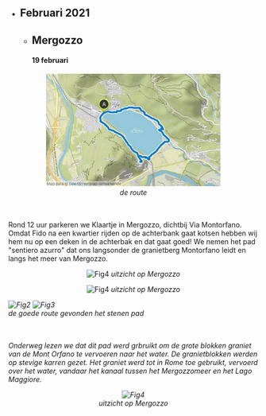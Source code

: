 * ## Februari 2021
  * ## Mergozzo
    #### 19 februari
 <p align="center"><img src="Wandelingen/foto1.jpg" alt="Fig1" width="70%"/><br>
<em> de route </em><br><br><br></p> 

Rond 12 uur parkeren we Klaartje in Mergozzo, dichtbij Via Montorfano. Omdat Fido na een kwartier rijden op de achterbank gaat kotsen hebben wij hem nu op een deken in de achterbak en dat gaat goed!
We nemen het pad "sentiero azurro" dat ons langsonder de granietberg Montorfano leidt en langs het meer van Mergozzo.

<p align="center">
 <p align="center"><img src="Wandelingen/foto2.jpg" alt="Fig4" width="30%"/>
<em> uitzicht op Mergozzo </em></p>
 <p align="center"><img src="Wandelingen/foto3.jpg" alt="Fig4" width="30%"/>
<em> uitzicht op Mergozzo</p>
 
<img src="Wandelingen/foto2.jpg" alt="Fig2" width="30%"/>
<img src="Wandelingen/foto3.jpg" alt="Fig3" width="30%"/>
<br>
<em> de goede route gevonden </em>
<em> het stenen pad </em>
<br><br><br></p>

Onderweg lezen we dat dit pad werd grbruikt om de grote blokken graniet van de Mont Orfano te vervoeren naar het water. 
De granietblokken werden op stevige karren gezet. Het graniet werd tot in Rome toe gebruikt, vervoerd over het water, 
vandaar het kanaal tussen het Mergozzomeer en het Lago Maggiore. 

<p align="center"><img src="Wandelingen/foto4.jpg" alt="Fig4" width="70%"/><br>
<em> uitzicht op Mergozzo </em><br><br><br></p>
